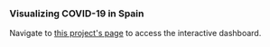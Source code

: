 ### Visualizing COVID-19 in Spain
Navigate to [this project's page](https://amsufv.github.io/covid_visualization/) to access the interactive dashboard.
